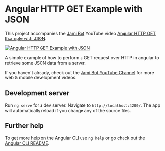 # Angular HTTP GET Example with JSON

This project accompanies the [Jami Bot](https://jamibot.com) YouTube video [Angular HTTP GET Example with JSON](https://youtu.be/SYBzE68Ee-g).

[![Angular HTTP GET Example with JSON](https://img.youtube.com/vi/SYBzE68Ee-g/0.jpg)](https://youtu.be/SYBzE68Ee-g)

A simple example of how to perform a GET request over HTTP in angular to retrieve some JSON data from a server.

If you haven't already, check out the [Jami Bot YouTube Channel](https://youtube.com/c/JamiBot) for more web & mobile development videos.

## Development server

Run `ng serve` for a dev server. Navigate to `http://localhost:4200/`. The app will automatically reload if you change any of the source files.

## Further help

To get more help on the Angular CLI use `ng help` or go check out the [Angular CLI README](https://github.com/angular/angular-cli/blob/master/README.md).
